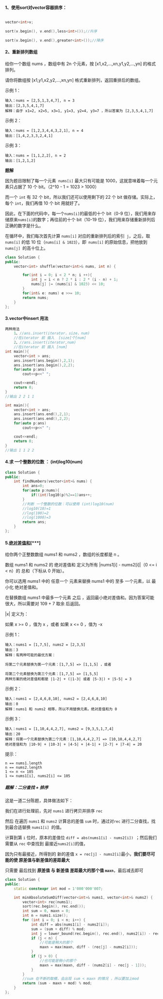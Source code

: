 #### 1、使用sort对vector容器排序：

```c++

vector<int>v;
 
sort(v.begin(), v.end(),less<int>());//升序
 
sort(v.begin(), v.end(),greater<int>());//降序
```

#### 2、重新排列数组

给你一个数组 nums ，数组中有 2n 个元素，按 [x1,x2,...,xn,y1,y2,...,yn] 的格式排列。

请你将数组按 [x1,y1,x2,y2,...,xn,yn] 格式重新排列，返回重排后的数组。



示例 1：

```
输入：nums = [2,5,1,3,4,7], n = 3
输出：[2,3,5,4,1,7] 
解释：由于 x1=2, x2=5, x3=1, y1=3, y2=4, y3=7 ，所以答案为 [2,3,5,4,1,7]
```


示例 2：

```
输入：nums = [1,2,3,4,4,3,2,1], n = 4
输出：[1,4,2,3,3,2,4,1]
```


示例 3：

```
输入：nums = [1,1,2,2], n = 2
输出：[1,2,1,2]
```

**题解**

因为题目限制了每一个元素` nums[i]` 最大只有可能是 1000，这就意味着每一个元素只占据了 10 个 bit。（2^10 - 1 = 1023 > 1000）

而一个 `int` 有 32 个 bit，所以我们还可以使用剩下的 22 个 bit 做存储。实际上，每个 `int`，我们再借 10 个 bit 用就好了。

因此，在下面的代码中，每一个` nums[i] `的最低的十个 bit（0-9 位），我们用来存储原来` nums[i] `的数字；再往前的十个 bit（10-19 位），我们用来存储重新排列后正确的数字是什么。

在循环中，我们每次首先计算 `nums[i]` 对应的重新排列后的索引` j`，之后，取` nums[i]` 的低 10 位（`nums[i] & 1023`），即` nums[i]` 的原始信息，把他放到 `nums[j] `的高十位上。

```c++
class Solution {
public:
    vector<int> shuffle(vector<int>& nums, int n) {

        for(int i = 0; i < 2 * n; i ++){
            int j = i < n ? 2 * i : 2 * (i - n) + 1;
            nums[j] |= (nums[i] & 1023) << 10;
        }
        for(int& e: nums) e >>= 10;
        return nums;
    }
};
```



#### 3.vector中insert 用法

```c++
两种用法
    1、//ans.insert(iterator，size，num)
    //在iterator 前 插入  [size]个[num]
    2、//ans.insert(iterator,num)
    //在iterator 前 插入 [num]
int main(){
    vector<int > ans;
    ans.insert(ans.begin(),2,1);
    ans.insert(ans.begin(),2,2);
    for(auto p:ans)
        cout<<p<<" ";

    cout<<endl;
    return 0;
}
//输出 2 2 1 1
```

```c++
int main(){
    vector<int > ans;
    ans.insert(ans.end(),2,1);
    ans.insert(ans.end(),2,2);
    for(auto p:ans)
        cout<<p<<" ";

    cout<<endl;
    return 0;
}
//输出 1 1 2 2
```



#### 4.求 一个整数的位数 ： (int)log10(num)

```c++
class Solution {
public:
    int findNumbers(vector<int>& nums) {
        int ans=0;
        for(auto p:nums){
            if((int)log10(p)%2==1)ans++;
        }
        //判断 一个整数的位数：可以使用 (int)log10(num) 
        //log10(10)=1
        //log(100)=2
        //log(1000)=3
        return ans;
    }
};
```

#### 

#### 5.[绝对差值和](https://leetcode-cn.com/problems/minimum-absolute-sum-difference/)[***]

给你两个正整数数组 nums1 和 nums2 ，数组的长度都是 n 。

数组 nums1 和 nums2 的 绝对差值和 定义为所有 |nums1[i] - nums2[i]|（0 <= i < n）的 总和（下标从 0 开始）。

你可以选用 nums1 中的 任意一个 元素来替换 nums1 中的 至多 一个元素，以 最小化 绝对差值和。

在替换数组 nums1 中最多一个元素 之后 ，返回最小绝对差值和。因为答案可能很大，所以需要对 109 + 7 取余 后返回。

|x| 定义为：

如果 x >= 0 ，值为 x ，或者
如果 x <= 0 ，值为 -x


示例 1：

```
输入：nums1 = [1,7,5], nums2 = [2,3,5]
输出：3
解释：有两种可能的最优方案：

将第二个元素替换为第一个元素：[1,7,5] => [1,1,5] ，或者

将第二个元素替换为第三个元素：[1,7,5] => [1,5,5]
两种方案的绝对差值和都是 |1-2| + (|1-3| 或者 |5-3|) + |5-5| = 3
```

示例 2：

```
输入：nums1 = [2,4,6,8,10], nums2 = [2,4,6,8,10]
输出：0
解释：nums1 和 nums2 相等，所以不用替换元素。绝对差值和为 0
```

示例 3：

```
输入：nums1 = [1,10,4,4,2,7], nums2 = [9,3,5,1,7,4]
输出：20
解释：将第一个元素替换为第二个元素：[1,10,4,4,2,7] => [10,10,4,4,2,7]
绝对差值和为 |10-9| + |10-3| + |4-5| + |4-1| + |2-7| + |7-4| = 20
```


提示：

```
n == nums1.length
n == nums2.length
1 <= n <= 105
1 <= nums1[i], nums2[i] <= 105
```

##### 题解：二分查找 + 排序

这是一道二分陈题，具体做法如下：

我们在进行处理前，先对 `nums1` 进行拷贝并排序 `rec`

然后 在遍历 `nums1` 和 `nums2` 计算总的差值 `sum` 时，通过对`rec` 进行二分查找，找到最合适替换 `nums1[i] `的值。

计算到第 `i` 位时，原本的差值位  `diff = abs(nums1[i] - nums2[i]) `；然后我们需要从 `rec` 中查找到 最接近`nums2[i]`的值，

因为只有最接近，所得到的 新的差值 `x = rec[j] - nums2[i]`最小，**我们要尽可能的使 原差值与新差值的差距最大**

只需要 最后找到  **原差值 与 新差值 差距最大的那个值 `maxn`**，最后减去即可

```cpp
class Solution {
public:
    static constexpr int mod = 1'000'000'007;

    int minAbsoluteSumDiff(vector<int>& nums1, vector<int>& nums2) {
        vector<int> rec(nums1);
        sort(rec.begin(), rec.end());
        int sum = 0, maxn = 0;
        int n = nums1.size();
        for (int i = 0; i < n; i++) {
            int diff = abs(nums1[i] - nums2[i]);
            sum = (sum + diff) % mod;
            int j = lower_bound(rec.begin(), rec.end(), nums2[i]) - rec.begin();//得到第一个>=nums2[i]的值，
            if (j < n) {
                //可能是稍大的那个
                maxn = max(maxn, diff - (rec[j] - nums2[i]));
            }
            if (j > 0) {
                //也可能是稍小的那个
                maxn = max(maxn, diff - (nums2[i] - rec[j - 1]));
            }
        }
        //sum 在不断的取模，会出现 sum < maxn 的情况 ，所以要加上mod
        return (sum - maxn + mod) % mod;
    }
};
```


